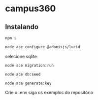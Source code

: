 # campus360
## Instalando

```bash
npm i
```


```bash
node ace configure @adonisjs/lucid
```
selecione sqlite


```bash
node ace migration:run
```


```bash
node ace db:seed
```

```bash
node ace generate:key
```

Crie o .env siga os exemplos do repositório
